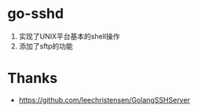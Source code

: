 # go-sshd

1. 实现了UNIX平台基本的shell操作
2. 添加了sftp的功能

# Thanks

* https://github.com/leechristensen/GolangSSHServer
